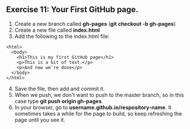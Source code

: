 Exercise 11: Your First GitHub page.
------------------------------------

1. Create a new branch called **gh-pages** (**git checkout -b
   gh-pages**)
2. Create a new file called **index.html**
3. Add the following to the index.html file:
  ```
  <html>
    <body>
      <h1>This is my first GitHub page</h1>
      <p>This is a bit of text.</p>
      <p>And now we're done</p>
    </body>
  </html>
  ```
4. Save the file, then add and commit it.
5. When we push, we don't want to push to the master branch, so in this
   case type **git push origin gh-pages**.
6. In your browser, go to **username.github.io/respository-name**. It
   sometimes takes a while for the page to build, so keep refreshing the
   page until you see it.

